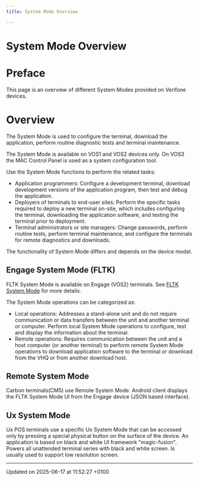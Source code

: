 ```yaml
---
title: System Mode Overview

---
```


# System Mode Overview




# Preface

This page is an overview of different System Modes provided on Verifone devices.


# Overview

The System Mode is used to configure the terminal, download the application, perform routine diagnostic tests and terminal maintenance.

The System Mode is available on VOS1 and VOS2 devices only. On VOS3 the MAC Control Panel is used as a system configuration tool.


Use the System Mode functions to perform the related tasks:

* Application programmers: Configure a development terminal, download development versions of the application program, then test and debug the application.
* Deployers of terminals to end-user sites: Perform the specific tasks required to deploy a new terminal on-site, which includes configuring the terminal, downloading the application software, and testing the terminal prior to deployment.
* Terminal administrators or site managers: Change passwords, perform routine tests, perform terminal maintenance, and configure the terminals for remote diagnostics and downloads.

The functionality of System Mode differs and depends on the device model.


## Engage System Mode (FLTK)

FLTK System Mode is available on Engage (VOS2) terminals. See [FLTK System Mode](pg_sysmode_fltk.md#page-pg-sysmode-fltk) for more details.

The System Mode operations can be categorized as:

* Local operations: Addresses a stand-alone unit and do not require communication or data transfers between the unit and another terminal or computer. Perform local System Mode operations to configure, test and display the information about the terminal.
* Remote operations: Requires communication between the unit and a host computer (or another terminal) to perform remote System Mode operations to download application software to the terminal or download from the VHQ or from another download host.


## Remote System Mode

Carbon terminals(CM5) use Remote System Mode. Android client displays the FLTK System Mode UI from the Engage device (JSON based interface).


## Ux System Mode

Ux POS terminals use a specific Ux System Mode that can be accessed only by pressing a special physical button on the surface of the device. An application is based on black and white UI framework "magic-fusion". Powers all unattended terminal series with black and white screen. Is usually used to support low resolution screen. 

-------------------------------

Updated on 2025-06-17 at 11:52:27 +0100
